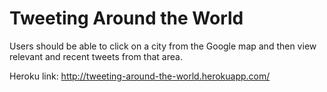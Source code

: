 # Tweeting Around the World

Users should be able to click on a city from the Google map and then view relevant and recent tweets from that area.

Heroku link: http://tweeting-around-the-world.herokuapp.com/

